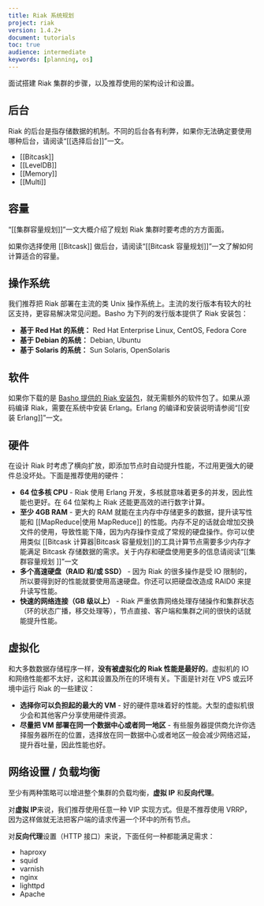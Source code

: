 ```yaml
---
title: Riak 系统规划
project: riak
version: 1.4.2+
document: tutorials
toc: true
audience: intermediate
keywords: [planning, os]
---
```


面试搭建 Riak 集群的步骤，以及推荐使用的架构设计和设置。

## 后台

Riak 的后台是指存储数据的机制。不同的后台各有利弊，如果你无法确定要使用哪种后台，请阅读“[[选择后台]]”一文。

* [[Bitcask]]
* [[LevelDB]]
* [[Memory]]
* [[Multi]]

## 容量

“[[集群容量规划]]”一文大概介绍了规划 Riak 集群时要考虑的方方面面。

如果你选择使用 [[Bitcask]] 做后台，请阅读“[[Bitcask 容量规划]]”一文了解如何计算适合的容量。

## 操作系统

我们推荐把 Riak 部署在主流的类 Unix 操作系统上。主流的发行版本有较大的社区支持，更容易解决常见问题。Basho 为下列的发行版本提供了 Riak 安装包：

* **基于 Red Hat 的系统：** Red Hat Enterprise Linux, CentOS, Fedora Core
* **基于 Debian 的系统：** Debian, Ubuntu
* **基于 Solaris 的系统：** Sun Solaris, OpenSolaris

## 软件

如果你下载的是 [Basho 提供的 Riak 安装包](http://downloads.basho.com/riak/)，就无需额外的软件包了。如果从源码编译 Riak，需要在系统中安装 Erlang。Erlang 的编译和安装说明请参阅“[[安装 Erlang]]”一文。

## 硬件

在设计 Riak 时考虑了横向扩放，即添加节点时自动提升性能，不过用更强大的硬件总没坏处。下面是推荐使用的硬件：

* **64 位多核 CPU** - Riak 使用 Erlang 开发，多核就意味着更多的并发，因此性能也更好。在 64 位架构上 Riak 还能更高效的进行数字计算。
* **至少 4GB RAM** - 更大的 RAM 就能在主内存中存储更多的数据，提升读写性能和 [[MapReduce|使用 MapReduce]] 的性能。内存不足的话就会增加交换文件的使用，导致性能下降，因为内存操作变成了常规的硬盘操作。你可以使用类似 [[Bitcask 计算器|Bitcask 容量规划]]的工具计算节点需要多少内存才能满足 Bitcask 存储数据的需求。关于内存和硬盘使用更多的信息请阅读“[[集群容量规划 ]]”一文
* **多个高速硬盘（RAID 和/或 SSD）** - 因为 Riak 的很多操作是受 IO 限制的，所以要得到好的性能就要使用高速硬盘。你还可以把硬盘改造成 RAID0 来提升读写性能。
* **快速的网络连接（GB 级以上）** - Riak 严重依靠网络处理存储操作和集群状态（环的状态广播，移交处理等），节点直接、客户端和集群之间的很快的话就能提升性能。

## 虚拟化

和大多数数据存储程序一样，**没有被虚拟化的 Riak 性能是最好的**。虚拟机的 IO 和网络性能都不太好，这和其设置及所在的环境有关。下面是针对在 VPS 或云环境中运行 Riak 的一些建议：

* **选择你可以负担起的最大的 VM** - 好的硬件意味着好的性能。大型的虚拟机很少会和其他客户分享使用硬件资源。
* **尽量把 VM 部署在同一个数据中心或者同一地区** - 有些服务器提供商允许你选择服务器所在的位置，选择放在同一数据中心或者地区一般会减少网络迟延，提升吞吐量，因此性能也好。

## 网络设置 / 负载均衡

至少有两种策略可以增进整个集群的负载均衡，**虚拟 IP** 和**反向代理**。

对**虚拟 IP**来说，我们推荐使用任意一种 VIP 实现方式。但是不推荐使用 VRRP，因为这样做就无法把客户端的请求传遍一个环中的所有节点。

对**反向代理**设置（HTTP 接口）来说，下面任何一种都能满足需求：

* haproxy
* squid
* varnish
* nginx
* lighttpd
* Apache
